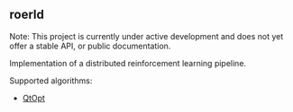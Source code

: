 ## roerld

Note: This project is currently under active development and does not yet offer a stable API, or public documentation.

Implementation of a distributed reinforcement learning pipeline.

Supported algorithms:

* [QtOpt](https://arxiv.org/abs/1806.10293)

